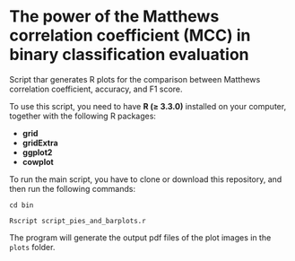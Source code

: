 # The power of the Matthews correlation coefficient (MCC) in binary classification evaluation
Script thar generates R plots for the comparison between Matthews correlation coefficient, accuracy, and F1 score.

To use this script, you need to have **R (≥ 3.3.0)** installed on your computer, together with the following R packages:
* **grid**
* **gridExtra**
* **ggplot2**
* **cowplot**

To run the main script, you have to clone or download this repository, and then run the following commands:

`cd bin`

`Rscript script_pies_and_barplots.r`

The program will generate the output pdf files of the plot images in the `plots` folder.